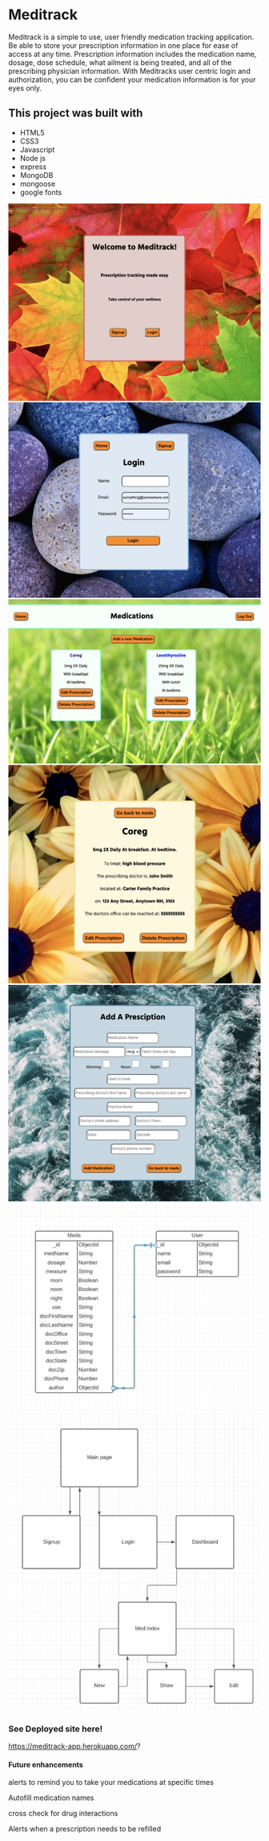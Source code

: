 # Meditrack

<p>Meditrack is a simple to use, user friendly medication tracking application. Be able to store your prescription information in one place for ease of access at any time. Prescription information includes the medication name, dosage, dose schedule, what ailment is being treated, and all of the prescribing physician information. With Meditracks user centric login and authorization, you can be confident your medication information is for your eyes only.</p>

## This project was built with

- HTML5
- CSS3
- Javascript
- Node js
- express
- MongoDB
- mongoose
- google fonts

![screenshot main](./assets/img/main.png)
![screenshot login](./assets/img/login.png)
![screenshot meds](./assets/img/meds.png)
![screenshot show](./assets/img/show.png)
![screenshot add](./assets/img/add.png)
![screenshot erd](./assets/img/ERD.png)
![screenshot flow](./assets/img/flow.png)

### See Deployed site here!

https://meditrack-app.herokuapp.com/?


#### Future enhancements

<p>alerts to remind you to take your medications at specific times</p>
<p>Autofill medication names</p>
<p>cross check for drug interactions</p>
<p>Alerts when a prescription needs to be refilled</p>
